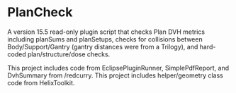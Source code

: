 # PlanCheck

A version 15.5 read-only plugin script that checks Plan DVH metrics including planSums and planSetups, checks for collisions between Body/Support/Gantry (gantry distances were from a Trilogy), and hard-coded plan/structure/dose checks.

This project includes code from EclipsePluginRunner, SimplePdfReport, and DvhSummary from /redcurry.
This project includes helper/geometry class code from HelixToolkit.
